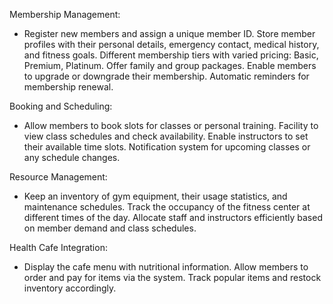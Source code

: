 Membership Management:
* Register new members and assign a unique member ID.
Store member profiles with their personal details, emergency contact, medical history, and fitness goals.
Different membership tiers with varied pricing: Basic, Premium, Platinum.
Offer family and group packages.
Enable members to upgrade or downgrade their membership.
Automatic reminders for membership renewal.

Booking and Scheduling:
* Allow members to book slots for classes or personal training.
Facility to view class schedules and check availability.
Enable instructors to set their available time slots.
Notification system for upcoming classes or any schedule changes.

Resource Management:
* Keep an inventory of gym equipment, their usage statistics, and maintenance schedules.
Track the occupancy of the fitness center at different times of the day.
Allocate staff and instructors efficiently based on member demand and class schedules.

Health Cafe Integration:
* Display the cafe menu with nutritional information.
Allow members to order and pay for items via the system.
Track popular items and restock inventory accordingly.